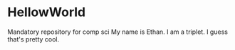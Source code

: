 # HellowWorld
Mandatory repository for comp sci
My name is Ethan. I am a triplet. I guess that's pretty cool.
